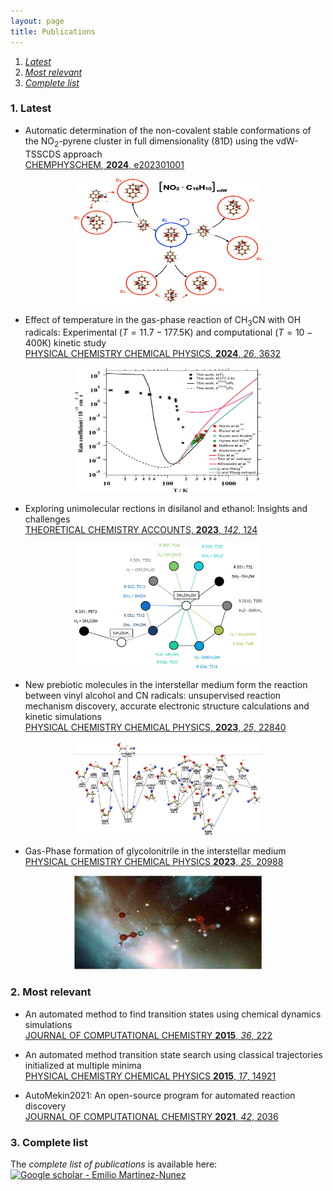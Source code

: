 ```yaml
---
layout: page
title: Publications
---
```


1. _[Latest](#latest)_
2. _[Most relevant](#rel)_
3. _[Complete list](#comp)_
   
### 1. Latest<a name="latest"></a>

- Automatic determination of the non-covalent stable conformations of the NO<sub>2</sub>-pyrene cluster in full dimensionality $\scriptstyle{(81\mathrm{D})}$ using the vdW-TSSCDS approach    
   [CHEMPHYSCHEM, **2024**, e202301001](https://chemistry-europe.onlinelibrary.wiley.com/doi/10.1002/cphc.202301001)
  
<p align="center">
   <img src="https://raw.githubusercontent.com/emartineznunez/emartineznunez.github.io/master/assets/img/vdw.jpg" alt="alt text" width="300" height="200">
</p>
  

- Effect of temperature in the gas-phase reaction of CH<sub>3</sub>CN with OH radicals: Experimental $\scriptstyle{(T=11.7-177.5\mathrm{K})}$ and computational $\scriptstyle{(T=10-400\mathrm{K})}$ kinetic study  
   [PHYSICAL CHEMISTRY CHEMICAL PHYSICS, **2024**, _26_, 3632](https://pubs.rsc.org/en/content/articlelanding/2024/cp/d3cp04944b)

<p align="center">
   <img src="https://raw.githubusercontent.com/emartineznunez/emartineznunez.github.io/master/assets/img/rates.gif" alt="alt text" width="300" height="200">
</p>

- Exploring unimolecular rections in disilanol and ethanol: Insights and challenges  
[THEORETICAL CHEMISTRY ACCOUNTS, **2023**, _142_, 124](https://link.springer.com/article/10.1007/s00214-023-03062-0)

<p align="center">
   <img src="https://raw.githubusercontent.com/emartineznunez/emartineznunez.github.io/master/assets/img/disilanol.jpg" alt="alt text" width="300" height="200">
</p>

- New prebiotic molecules in the interstellar medium form the reaction between vinyl alcohol and CN radicals: unsupervised reaction mechanism discovery, accurate electronic structure calculations and kinetic simulations  
[PHYSICAL CHEMISTRY CHEMICAL PHYSICS, **2023**, _25_, 22840](https://pubs.rsc.org/en/content/articlelanding/2023/cp/d3cp02571c)

<p align="center">
   <img src="https://raw.githubusercontent.com/emartineznunez/emartineznunez.github.io/master/assets/img/Ballota.jpg" alt="alt text" width="300" height="150">
</p>

- Gas-Phase formation of glycolonitrile in the interstellar medium   
[PHYSICAL CHEMISTRY CHEMICAL PHYSICS **2023**, _25_, 20988](https://pubs.rsc.org/en/content/articlelanding/2023/cp/d3cp02379f)

<p align="center">
   <img src="https://raw.githubusercontent.com/emartineznunez/emartineznunez.github.io/master/assets/img/ISM.jpg" alt="alt text" width="300" height="150">
</p>



### 2. Most relevant<a name="latest"></a>

- An automated method to find transition states using chemical dynamics simulations   
[JOURNAL OF COMPUTATIONAL CHEMISTRY **2015**, _36_, 222](https://onlinelibrary.wiley.com/doi/abs/10.1002/jcc.23790)

- An automated method transition state search using classical trajectories initialized at multiple minima    
[PHYSICAL CHEMISTRY CHEMICAL PHYSICS **2015**, _17_, 14921](https://pubs.rsc.org/en/content/articlelanding/2015/cp/c5cp02175h/unauth)

- AutoMekin2021: An open-source program for automated reaction discovery   
[JOURNAL OF COMPUTATIONAL CHEMISTRY **2021**, _42_, 2036](https://onlinelibrary.wiley.com/doi/10.1002/jcc.26734)


### 3. Complete list<a name="comp"></a>

The _complete list of publications_ is available here: [![Google scholar - Emilio Martinez-Nunez](https://img.shields.io/badge/Google_scholar-Emilio_Martinez--Nunez-2ea44f?logo=googlescholar)](https://scholar.google.es/citations?user=ebumcsQAAAAJ&hl=es)
